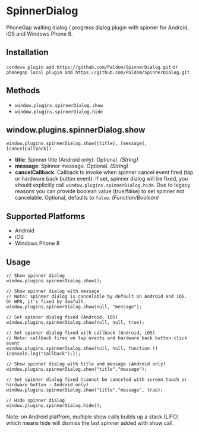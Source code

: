 SpinnerDialog
=============

PhoneGap waiting dialog / progress dialog plugin with spinner for Android, iOS and Windows Phone 8.

## Installation

```cordova plugin add https://github.com/Paldom/SpinnerDialog.git```
or
```phonegap local plugin add https://github.com/Paldom/SpinnerDialog.git```

## Methods

- `window.plugins.spinnerDialog.show`
- `window.plugins.spinnerDialog.hide`

## window.plugins.spinnerDialog.show


    window.plugins.spinnerDialog.show([title], [message], [cancelCallback])

- __title__: Spinner title (Android only). Optional. _(String)_
- __message__: Spinner message. Optional. _(String)_
- __cancelCallback__: Callback to invoke when spinner cancel event fired (tap or hardware back button event). If set, spinner dialog will be fixed, you should explicitly call `window.plugins.spinnerDialog.hide`. Due to legacy reasons you can provide boolean value (true/false) to set spinner not cancelable. Optional, defaults to `false`. _(Function/Boolean)_


## Supported Platforms

- Android
- iOS
- Windows Phone 8

## Usage

    // Show spinner dialog
    window.plugins.spinnerDialog.show();
    
    // Show spinner dialog with message 
    // Note: spinner dialog is cancelable by default on Android and iOS. On WP8, it's fixed by deafult.
    window.plugins.spinnerDialog.show(null, "message");
    
    // Set spinner dialog fixed (Android, iOS)
    window.plugins.spinnerDialog.show(null, null, true);
    
    // Set spinner dialog fixed with callback (Android, iOS)
    // Note: callback fires on tap events and hardware back button click event
    window.plugins.spinnerDialog.show(null, null, function () {console.log("callback");});
    
    // Show spinner dialog with title and message (Android only)
    window.plugins.spinnerDialog.show("title","message");
    
    // Set spinner dialog fixed (cannot be canceled with screen touch or hardware button - Android only)
    window.plugins.spinnerDialog.show("title","message", true);
    
    // Hide spinner dialog
    window.plugins.spinnerDialog.hide();
    
Note: on Android platfrom, multiple show calls builds up a stack (LIFO) which means hide will dismiss the last spinner added with show call. 
